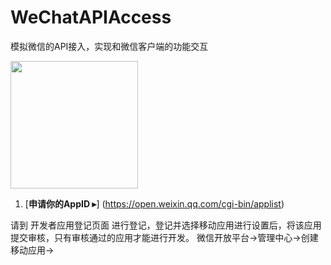 # WeChatAPIAccess
模拟微信的API接入，实现和微信客户端的功能交互


<img height ="204" src ="https://cloud.githubusercontent.com/assets/464822/20228152/d3f36dc2-a804-11e6-80ff-51ada2d13ea7.png">

1. [**申请你的AppID ▸**] (https://open.weixin.qq.com/cgi-bin/applist)

请到 开发者应用登记页面 进行登记，登记并选择移动应用进行设置后，将该应用提交审核，只有审核通过的应用才能进行开发。
微信开放平台->管理中心->创建移动应用->
